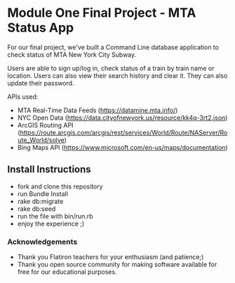 # Module One Final Project - MTA Status App

For our final project, we've built a Command Line database application to check status of MTA New York City Subway. 

Users are able to sign up/log in, check status of a train by train name or location. Users can also view their search history and clear it. They can also update their password.


APIs used:
* MTA Real-Time Data Feeds (https://datamine.mta.info/)
* NYC Open Data (https://data.cityofnewyork.us/resource/kk4q-3rt2.json)
* ArcGIS Routing API (https://route.arcgis.com/arcgis/rest/services/World/Route/NAServer/Route_World/solve)
* Bing Maps API (https://www.microsoft.com/en-us/maps/documentation)


## Install Instructions

*  fork and clone this repository
*  run Bundle Install 
*  rake db:migrate
*  rake db:seed
*  run the file with bin/run.rb
*  enjoy the experience ;)


### Acknowledgements

* Thank you Flatiron teachers for your enthusiasm (and patience;)
* Thank you open source community for making software available for free for our educational purposes.








